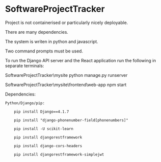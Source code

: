 # SoftwareProjectTracker

Project is not containerised or particularly nicely deployable.

There are many dependencies.

The system is writen in python and javascript.

Two command prompts must be used.

To run the Django API server and the React application run the following in separate terminals:

SoftwareProjectTracker\mysite python manage.py runserver

SoftwareProjectTracker\mysite\frontend\web-app npm start

Dependencies:

	Python/Django/pip:

		pip install Django==4.1.7

		pip install "django-phonenumber-field[phonenumbers]"
		
		pip install -U scikit-learn

		pip install djangorestframework

		pip install django-cors-headers

		pip install djangorestframework-simplejwt
